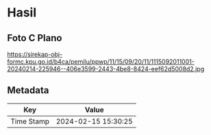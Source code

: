 # Hasil

## Foto C Plano

https://sirekap-obj-formc.kpu.go.id/b4ca/pemilu/ppwp/11/15/09/20/11/1115092011001-20240214-225946--406e3599-2443-4be8-8424-eef62d5008d2.jpg


## Metadata

| Key        | Value               |
| ---------- | ------------------- |
| Time Stamp | 2024-02-15 15:30:25 |



